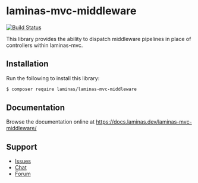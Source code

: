 # laminas-mvc-middleware

[![Build Status](https://github.com/laminas/laminas-mvc-middleware/actions/workflows/continuous-integration.yml/badge.svg)](https://github.com/laminas/laminas-mvc-middleware/actions/workflows/continuous-integration.yml)

This library provides the ability to dispatch middleware pipelines in place of
controllers within laminas-mvc.

## Installation

Run the following to install this library:

```bash
$ composer require laminas/laminas-mvc-middleware
```

## Documentation

Browse the documentation online at https://docs.laminas.dev/laminas-mvc-middleware/

## Support

* [Issues](https://github.com/laminas/laminas-mvc-middleware/issues/)
* [Chat](https://laminas.dev/chat/)
* [Forum](https://discourse.laminas.dev/)
